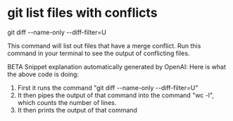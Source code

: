 # git list files with conflicts

git diff --name-only --diff-filter=U


This command will list out files that have a merge conflict. Run this command in your terminal to see the output of conflicting files.

BETA Snippet explanation automatically generated by OpenAI:
Here is what the above code is doing:
1. First it runs the command "git diff --name-only --diff-filter=U"
2. It then pipes the output of that command into the command "wc -l", which counts the number of lines.
3. It then prints the output of that command